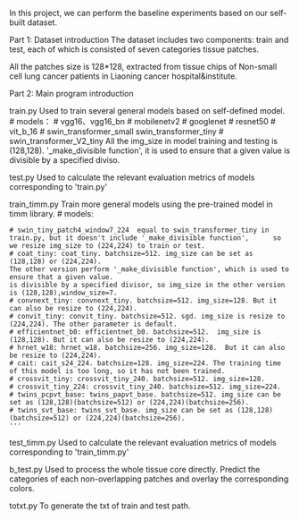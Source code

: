  In this project, we can perform the baseline experiments based on our self-built dataset.
 
 Part 1: Dataset introduction 
 The dataset includes two components: train and test, each of which is consisted of seven categories tissue patches.
 
 All the patches size is 128*128, extracted from tissue chips of Non-small cell lung cancer patients in Liaoning cancer hospital&institute.
 

Part 2:  Main program introduction

train.py 
Used to train several general models based on self-defined model.
    #   models：
    #   vgg16、vgg16_bn
    #   mobilenetv2
    #   googlenet
    #   resnet50
    #   vit_b_16
    #   swin_transformer_small swin_transformer_tiny
    #   swin_transformer_V2_tiny
All the img_size in model training and testing is (128,128). '_make_divisible function', it is used to ensure that a given value is divisible by a specified diviso.

test.py
Used to calculate the relevant evaluation metrics of models corresponding to 'train.py'


train_timm.py
Train more general models using the pre-trained model in timm library.
    # models:
    
    # swin_tiny_patch4_window7_224  equal to swin_transformer_tiny in train.py, but it doesn't include '_make_divisible function', 	    so we resize img_size to (224,224) to train or test.
    # coat_tiny: coat_tiny. batchsize=512. img_size can be set as (128,128) or (224,224).
    The other version perform '_make_divisible function', which is used to ensure that a given value.
    is divisible by a specified divisor, so img_size in the other version is (128,128),window_size=7.
    # convnext_tiny: convnext_tiny. batchsize=512. img_size=128. But it can also be resize to (224,224).
    # convit_tiny: convit_tiny. batchsize=512. sgd. img_size is resize to (224,224). The other parameter is default.
    # efficientnet_b0: efficientnet_b0. batchsize=512.  img_size is (128,128). But it can also be resize to (224,224).
    # hrnet_w18: hrnet_w18. batchsize=256. img_size=128.  But it can also be resize to (224,224).
    # cait: cait_s24_224. batchsize=128. img_size=224. The training time of this model is too long, so it has not been trained.
    # crossvit_tiny: crossvit_tiny_240. batchsize=512. img_size=128. 
    # crossvit_tiny_224: crossvit_tiny_240. batchsize=512. img_size=224.
    # twins_pcpvt_base: twins_papvt_base. batchsize=512. img_size can be set as (128,128)(batchsize=512) or (224,224)(batchsize=256).
    # twins_svt_base: twins_svt_base. img_size can be set as (128,128)(batchsize=512) or (224,224)(batchsize=256).
    '''
    
test_timm.py
Used to calculate the relevant evaluation metrics of models corresponding to 'train_timm.py'

b_test.py
Used to process the whole tissue core directly. Predict the categories of each non-overlapping patches and overlay the corresponding colors. 
  
totxt.py
To generate the txt of train and test path.
  
  
  
  
  
